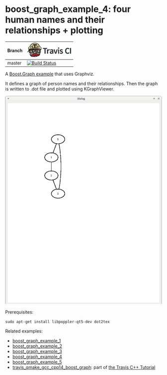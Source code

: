 # boost_graph_example_4: four human names and their relationships + plotting

Branch|[![Travis CI logo](TravisCI.png)](https://travis-ci.org)
---|---
master|[![Build Status](https://travis-ci.org/richelbilderbeek/boost_graph_example_4.svg?branch=master)](https://travis-ci.org/richelbilderbeek/boost_graph_example_4)

A [Boost.Graph example](https://github.com/richelbilderbeek/boost_graph_examples) that uses Graphviz.

It defines a graph of person names and their relationships. 
Then the graph is written to .dot file and plotted using KGraphViewer.

![boost_graph_example_4 output](boost_graph_example_4.png)

Prerequisites:

```
sudo apt-get install libpoppler-qt5-dev dot2tex
```

Related examples:

 * [boost_graph_example_1](https://github.com/richelbilderbeek/boost_graph_example_1)
 * [boost_graph_example_2](https://github.com/richelbilderbeek/boost_graph_example_2)
 * [boost_graph_example_3](https://github.com/richelbilderbeek/boost_graph_example_3)
 * [boost_graph_example_4](https://github.com/richelbilderbeek/boost_graph_example_4)
 * [boost_graph_example_5](https://github.com/richelbilderbeek/boost_graph_example_5)
 * [travis_qmake_gcc_cpp14_boost_graph](https://github.com/richelbilderbeek/travis_qmake_gcc_cpp14_boost_graph): part of [the Travis C++ Tutorial](https://github.com/richelbilderbeek/travis_cpp_tutorial)

